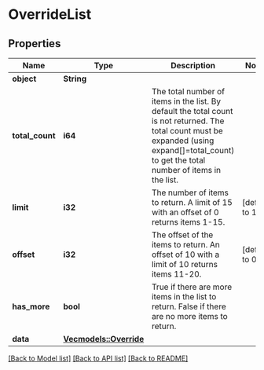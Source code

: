 # OverrideList

## Properties

Name | Type | Description | Notes
------------ | ------------- | ------------- | -------------
**object** | **String** |  | 
**total_count** | **i64** | The total number of items in the list. By default the total count is not returned. The total count must be expanded (using expand[]=total_count) to get the total number of items in the list. | 
**limit** | **i32** | The number of items to return. A limit of 15 with an offset of 0 returns items 1-15. | [default to 10]
**offset** | **i32** | The offset of the items to return. An offset of 10 with a limit of 10 returns items 11-20. | [default to 0]
**has_more** | **bool** | True if there are more items in the list to return. False if there are no more items to return. | 
**data** | [**Vec<models::Override>**](Override.md) |  | 

[[Back to Model list]](../README.md#documentation-for-models) [[Back to API list]](../README.md#documentation-for-api-endpoints) [[Back to README]](../README.md)



